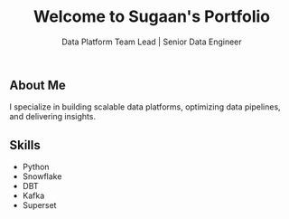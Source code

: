 <!DOCTYPE html>
<html lang="en">
<head>
    <meta charset="UTF-8">
    <meta name="viewport" content="width=device-width, initial-scale=1.0">
    <title>Sugaan's Portfolio</title>
    <link rel="stylesheet" href="styles/main.css">
</head>
<body>
    <header>
        <h1>Welcome to Sugaan's Portfolio</h1>
        <p>Data Platform Team Lead | Senior Data Engineer</p>
    </header>
    <main>
        <section>
            <h2>About Me</h2>
            <p>I specialize in building scalable data platforms, optimizing data pipelines, and delivering insights.</p>
        </section>
        <section>
            <h2>Skills</h2>
            <ul>
                <li>Python</li>
                <li>Snowflake</li>
                <li>DBT</li>
                <li>Kafka</li>
                <li>Superset</li>
            </ul>
        </section>
    </main>
</body>
</html>
